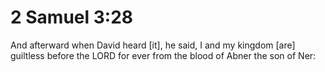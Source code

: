 # 2 Samuel 3:28

And afterward when David heard [it], he said, I and my kingdom [are] guiltless before the LORD for ever from the blood of Abner the son of Ner: